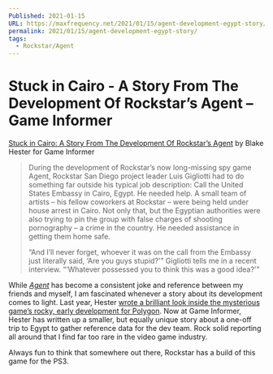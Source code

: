 ```yaml
---
Published: 2021-01-15
URL: https://maxfrequency.net/2021/01/15/agent-development-egypt-story/
permalink: 2021/01/15/agent-development-egypt-story/
tags:
  - Rockstar/Agent
---
```

# Stuck in Cairo - A Story From The Development Of Rockstar’s Agent – Game Informer

[Stuck in Cairo: A Story From The Development Of Rockstar’s Agent](https://www.gameinformer.com/feature/2020/12/28/a-story-from-the-development-of-rockstars-agent) by Blake Hester for Game Informer

> During the development of Rockstar’s now long-missing spy game Agent, Rockstar San Diego project leader Luis Gigliotti had to do something far outside his typical job description: Call the United States Embassy in Cairo, Egypt. He needed help. A small team of artists – his fellow coworkers at Rockstar – were being held under house arrest in Cairo. Not only that, but the Egyptian authorities were also trying to pin the group with false charges of shooting pornography – a crime in the country. He needed assistance in getting them home safe.
> 
> “And I’ll never forget, whoever it was on the call from the Embassy just literally said, ‘Are you guys stupid?'” Gigliotti tells me in a recent interview. “‘Whatever possessed you to think this was a good idea?'”

While *[Agent](https://youtube.com/watch?v=FetRGberIkw&t=3267)* has become a consistent joke and reference between my friends and myself, I am fascinated whenever a story about its development comes to light. Last year, Hester [wrote a brilliant look inside the mysterious game’s rocky, early development for Polygon](https://www.polygon.com/features/2019/2/21/18118822/agent-rockstar-san-diego). Now at Game Informer, Hester has written up a smaller, but equally unique story about a one-off trip to Egypt to gather reference data for the dev team. Rock solid reporting all around that I find far too rare in the video game industry.

Always fun to think that somewhere out there, Rockstar has a build of this game for the PS3.